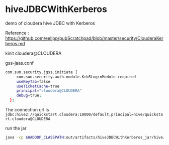 # hiveJDBCWithKerberos

demo of cloudera hive JDBC with Kerberos

Reference : https://github.com/eellpp/pubScratchpad/blob/master/security/ClouderaKerberos.md

kinit cloudera@CLOUDERA

gss-jaas.conf
```bash
com.sun.security.jgss.initiate {
     com.sun.security.auth.module.Krb5LoginModule required
     useKeyTab=false
     useTicketCache=true
     principal="cloudera@CLOUDERA"
     debug=true;
  };
  ```
  
The connection url is `jdbc:hive2://quickstart.cloudera:10000/default;principal=hive/quickstart.cloudera@CLOUDERA`

run the jar
```bash
java -cp $HADOOP_CLASSPATH:out/artifacts/hiveJDBCWithKerberos_jar/hiveJDBCWithKerberos.jar hiveTest.HiveJDBC
```

